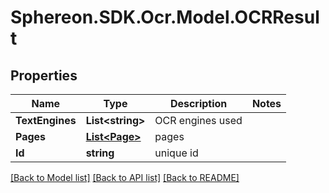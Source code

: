 # Sphereon.SDK.Ocr.Model.OCRResult
## Properties

Name | Type | Description | Notes
------------ | ------------- | ------------- | -------------
**TextEngines** | **List&lt;string&gt;** | OCR engines used | 
**Pages** | [**List&lt;Page&gt;**](Page.md) | pages | 
**Id** | **string** | unique id | 

[[Back to Model list]](../README.md#documentation-for-models) [[Back to API list]](../README.md#documentation-for-api-endpoints) [[Back to README]](../README.md)

